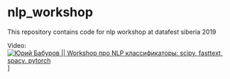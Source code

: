 # nlp_workshop
This repository contains code for nlp workshop at datafest siberia 2019

Video:<br>
[![Юрий Бабуров || Workshop про NLP классификаторы: scipy, fasttext, spacy, pytorch](https://img.youtube.com/vi/aRvDGjVCZCQ/0.jpg)](https://www.youtube.com/watch?v=aRvDGjVCZCQ)]
